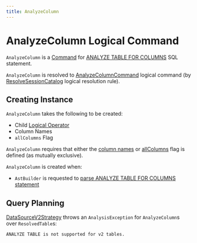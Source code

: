 ```yaml
---
title: AnalyzeColumn
---
```


# AnalyzeColumn Logical Command

`AnalyzeColumn` is a [Command](Command.md) for [ANALYZE TABLE FOR COLUMNS](../sql/AstBuilder.md#visitAnalyze) SQL statement.

`AnalyzeColumn` is resolved to [AnalyzeColumnCommand](AnalyzeColumnCommand.md) logical command (by [ResolveSessionCatalog](../logical-analysis-rules/ResolveSessionCatalog.md) logical resolution rule).

## Creating Instance

`AnalyzeColumn` takes the following to be created:

* <span id="child"> Child [Logical Operator](LogicalPlan.md)
* <span id="columnNames"> Column Names
* <span id="allColumns"> `allColumns` Flag

`AnalyzeColumn` requires that either the [column names](#columnNames) or [allColumns](#allColumns) flag is defined (as mutually exclusive).

`AnalyzeColumn` is created when:

* `AstBuilder` is requested to [parse ANALYZE TABLE FOR COLUMNS statement](../sql/AstBuilder.md#visitAnalyze)

## Query Planning

[DataSourceV2Strategy](../execution-planning-strategies/DataSourceV2Strategy.md) throws an `AnalysisException` for `AnalyzeColumn`s over `ResolvedTable`s:

```text
ANALYZE TABLE is not supported for v2 tables.
```
